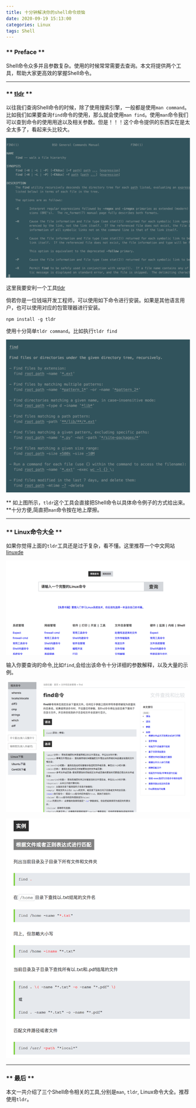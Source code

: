 ```yaml
---
title: 十分钟解决你的shell命令烦恼
date: 2020-09-19 15:13:00
categories: Linux
tags: Shell
---
```


### ** Preface **

Shell命令众多并且参数复杂。使用的时候常常需要去查询。本文将提供两个工具，帮助大家更高效的掌握Shell命令。

******************

### ** [tldr](https://github.com/tldr-pages/tldr) **

以往我们查询Shell命令的时候，除了使用搜索引擎，一般都是使用`man command`。比如我们如果要查询`find`命令的使用，那么就会使用`man find`。使用`man`命令我们可以查到命令的使用用途以及相关参数。但是！！！这个命令提供的东西实在是太全太多了，看起来头比较大。

![1.png](/img/linux/solve-your-shell-command-troubles-in-ten-minutes/1.png)


这里我要安利一个工具[tldr](https://github.com/tldr-pages/tldr)

倘若你是一位钱端开发工程师，可以使用如下命令进行安装。如果是其他语言用户，也可以使用对应的包管理器进行安装。

```
npm install -g tldr
```

使用十分简单`tldr command`。比如执行`tldr find`

![2.png](/img/linux/solve-your-shell-command-troubles-in-ten-minutes/2.png)

**<span class="under0"> 如上图所示，`tldr`这个工具会直接把Shell命令以具体命令例子的方式给出来。</span>**十分方便,简直把`man`命令按在地上摩擦。

************************

### ** Linux命令大全 **

如果你觉得上面的`tldr`工具还是过于复杂，看不懂。这里推荐一个中文网站[linuxde](http://man.linuxde.net/)

![3.png](/img/linux/solve-your-shell-command-troubles-in-ten-minutes/3.png)

输入你要查询的命令,比如`find`,会给出该命令十分详细的参数解释，以及大量的示例。

![4.png](/img/linux/solve-your-shell-command-troubles-in-ten-minutes/4.png)

![5.png](/img/linux/solve-your-shell-command-troubles-in-ten-minutes/5.png)

******************
### ** 最后 **

本文一共介绍了三个Shell命令相关的工具,分别是`man`, `tldr`, Linux命令大全。推荐使用`tldr`。






